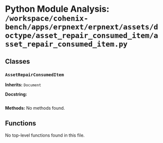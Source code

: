 # Python Module Analysis: `/workspace/cohenix-bench/apps/erpnext/erpnext/assets/doctype/asset_repair_consumed_item/asset_repair_consumed_item.py`

## Classes

### `AssetRepairConsumedItem`
**Inherits:** `Document`


**Docstring:**
```

```

**Methods:**
No methods found.




## Functions

No top-level functions found in this file.
